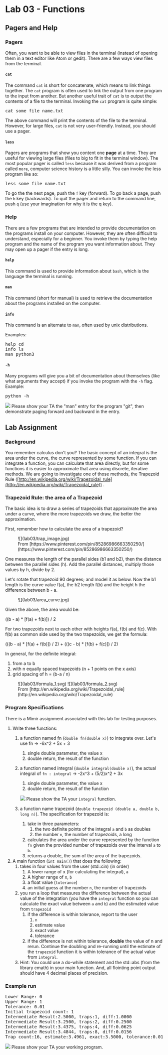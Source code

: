 # Lab 03 - Functions

## Pagers and Help

### Pagers

Often, you want to be able to view files in the terminal (instead of opening them in a text editor like Atom or gedit). There are a few ways view files from the terminal.

#### `cat`

The command `cat` is short for concatenate, which means to link things together. The `cat` program is often used to link the output from one program to the input from another. But another useful trait of `cat` is to output the contents of a file to the terminal. Invoking the `cat` program is quite simple:

<pre>cat some_file_name.txt</pre>

The above command will print the contents of the file to the terminal. However, for large files, `cat` is not very user-friendly. Instead, you should use a pager.

#### `less`

Pagers are programs that show you content one **page** at a time. They are useful for viewing large files (files to big to fit in the terminal window). The most popular pager is called `less` because it was derived from a program called `more`, computer science history is a little silly. You can invoke the less program like so:

<pre>less some_file_name.txt</pre>

To go the the next page, push the `f` key (forward). To go back a page, push the `b` key (backwards). To quit the pager and return to the command line, push `q` (use your imagination for why it is the q key).

### Help

There are a few programs that are intended to provide documentation on the programs install on your computer. However, they are often difficult to understand, especially for a beginner. You invoke them by typing the help program and the name of the program you want information about. They may open up a pager if the entry is long.

#### `help`

This command is used to provide information about `bash`, which is the language the terminal is running.

#### `man`

This command (short for manual) is used to retrieve the documentation about the programs installed on the computer.

#### `info`

This command is an alternate to `man`, often used by unix distributions.

Examples:

<pre>help cd
info ls
man python3
</pre>

#### `-h`

Many programs will give you a bit of documentation about themselves (like what arguments they accept) if you invoke the program with the `-h` flag. Example:

<pre>python -h</pre>

![](Red_star.svg) Please show your TA the "man" entry for the program "git", then demonstrate paging forward and backward in the entry.

## Lab Assignment

### Background

You remember calculus don't you? The basic concept of an integral is the area under the curve, the curve represented by some function. If you can integrate a function, you can calculate that area directly, but for some functions it is easier to approximate that area using discrete, iterative methods. We are going to investigate one of those methods, the Trapezoid Rule ([http://en.wikipedia.org/wiki/Trapezoidal_rule](http://en.wikipedia.org/wiki/Trapezoidal_rule)) .

### Trapezoid Rule: the area of a Trapezoid

The basic idea is to draw a series of trapezoids that approximate the area under a curve, where the more trapezoids we draw, the better the approximation.

First, remember how to calculate the area of a trapezoid?

<figure>![](lab03/trap_image.jpg)

<figcaption>From [https://www.pinterest.com/pin/85286986663350250/](https://www.pinterest.com/pin/85286986663350250/)</figcaption>

</figure>

One measures the length of the parallel sides (b1 and b2), then the distance between the parallel sides (h). Add the parallel distances, multiply those values by h, divide by 2.

Let's rotate that trapezoid 90 degrees; and model it as below. Now the b1 length is the curve value f(a), the b2 length f(b) and the height h the difference between b - a.

<figure>![](lab03/area_curve.jpg)</figure>

Given the above, the area would be:

((b - a) * [f(a) + f(b)]) / 2

For two trapezoids next to each other with heights f(a), f(b) and f(c). With f(b) as common side used by the two trapezoids, we get the formula:

(((b - a) * [f(a) + f(b)]) / 2) + (((c - b) * [f(b) + f(c)]) / 2)

In general, for the definite integral:

1.  from a to b
2.  with n equally spaced trapezoids (n + 1 points on the x axis)
3.  grid spacing of h = (b-a / n)

<figure>![](lab03/formula_1.svg) ![](lab03/formula_2.svg)

<figcaption>From [http://en.wikipedia.org/wiki/Trapezoidal_rule](http://en.wikipedia.org/wiki/Trapezoidal_rule)</figcaption>

</figure>

### Program Specifications

There is a Mimir assignment associated with this lab for testing purposes.

1.  Write three functions:
    1.  a function named fn (`double fn(double x)`) to integrate over. Let's use fn → -6x^2 + 5x + 3
        1.  single double parameter, the value x
        2.  double return, the result of the function
    2.  a function named integral (`double integral(double x)`), the actual integral of `fn : integral` → -2x^3 + (5/2)x^2 + 3x
        1.  single double parameter, the value x
        2.  double return, the result of the function

        ![](Red_star.svg) Please show the TA your `integral` function.

    3.  a function name trapezoid (`double trapezoid (double a, double b, long n)`). The specification for trapezoid is:
        1.  take in three parameters:
            1.  the two definite points of the integral `a` and `b` as doubles
            2.  the number `n`, the number of trapezoids, a long
        2.  calculates the area under the curve represented by the function `fn` given the provided number of trapezoids over the interval `a` to `b`.
        3.  returns a double, the sum of the area of the trapezoids.
2.  A main function (`int main()`) that does the following:
    1.  takes in four values from the user (std::cin) (in order)
        1.  A lower range of x (for calculating the integral), `a`
        2.  A higher range of x, `b`
        3.  a float value (`tolerance`)
        4.  an initial guess at the number `n`, the number of trapezoids
    2.  you run a loop that measures the difference between the actual value of the integration (you have the `integral` function so you can calculate the exact value between `a` and `b`) and the estimated value from `trapezoid`
        1.  if the difference is within tolerance, report to the user
            1.  `n`
            2.  estimate value
            3.  exact value
            4.  tolerance
        2.  if the difference is not within tolerance, **double** the value of n and rerun. Continue the doubling and re-running until the estimate of the `trapezoid` function it is within tolerance of the actual value from `integral`.
    3.  Hint: You could use a do-while statement and the std::abs (from the library cmath) in your main function. And, all flointing point output should have 4 decimal places of precision.

### Example run

<pre>Lower Range: 0
Upper Range: 1
Tolerance: 0.01
Initial trapezoid count: 1
Intermediate Result:2.5000, traps:1, diff:1.0000
Intermediate Result:3.2500, traps:2, diff:0.2500
Intermediate Result:3.4375, traps:4, diff:0.0625
Intermediate Result:3.4844, traps:8, diff:0.0156
Trap count:16, estimate:3.4961, exact:3.5000, tolerance:0.0100</pre>

![](Red_star.svg) Please show your TA your working program.

